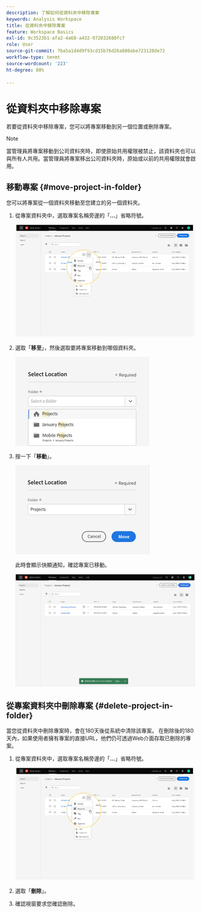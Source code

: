 ```yaml
---
description: 了解如何從資料夾中移除專案
keywords: Analysis Workspace
title: 從資料夾中移除專案
feature: Workspace Basics
exl-id: 9c3523b1-afa2-4a68-a432-972032680fc7
role: User
source-git-commit: 7ba5a1d4d9f93cd15b76d26a880abe723120de72
workflow-type: tm+mt
source-wordcount: '223'
ht-degree: 80%

---
```


# 從資料夾中移除專案

若要從資料夾中移除專案，您可以將專案移動到另一個位置或刪除專案。

>[!NOTE]
>
>當管理員將專案移動到公司資料夾時，即使原始共用權限被禁止，該資料夾也可以與所有人共用。當管理員將專案移出公司資料夾時，原始或以前的共用權限就會啟用。

## 移動專案 {#move-project-in-folder}

您可以將專案從一個資料夾移動至您建立的另一個資料夾。

1. 從專案資料夾中，選取專案名稱旁邊的「**...**」省略符號。

   ![省略符號選項。](/help/analysis-workspace/build-workspace-project/assets/move1.png)

1. 選取「**移至**」，然後選取要將專案移動到哪個資料夾。

   ![「選取位置」視窗。](/help/analysis-workspace/build-workspace-project/assets/move-select-location.png)

1. 按一下「**移動**」。

   ![按一下「移動」。](/help/analysis-workspace/build-workspace-project/assets/move-click-move.png)

   此時會顯示快顯通知，確認專案已移動。

   ![移動確認快顯通知。](/help/analysis-workspace/build-workspace-project/assets/move-project-moved.png)

## 從專案資料夾中刪除專案 {#delete-project-in-folder}

當您從資料夾中刪除專案時，會在180天後從系統中清除該專案。 在刪除後的180天內，如果使用者擁有專案的直接URL，他們仍可透過Web介面存取已刪除的專案。

1. 從專案資料夾中，選取專案名稱旁邊的「**...**」省略符號。

   ![省略符號選項。](/help/analysis-workspace/build-workspace-project/assets/move1.png)

1. 選取「**刪除**」。

1. 確認視窗要求您確認刪除。
